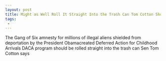 ```yaml
---
layout: post
title: Might as Well Roll It Straight Into the Trash Can Tom Cotton Shoots Down Expansive Gang of Six DACA Amnesty
tags:
 -
---
```

The Gang of Six amnesty for millions of illegal aliens shielded from deportation by the President Obamacreated Deferred Action for Childhood Arrivals DACA program should be rolled straight into the trash can Sen Tom Cotton says
